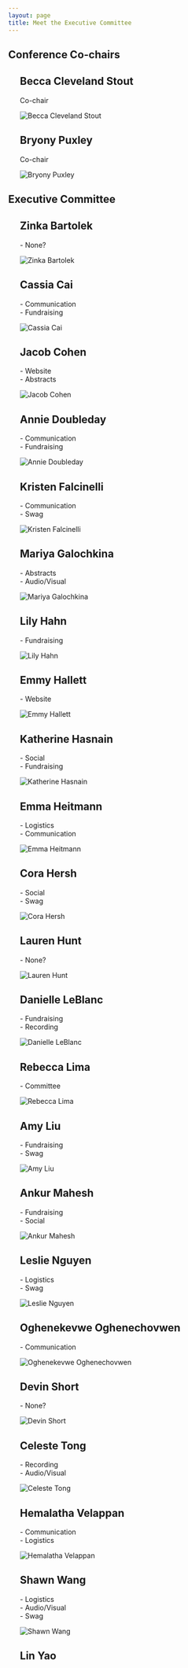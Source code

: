 ```yaml
---
layout: page
title: Meet the Executive Committee
---
```


<link rel="stylesheet" type="text/css" href="/assets/css/grid3.css">

<article class="flow">
  <h1>Conference Co-chairs</h1>
  <div class="team">
    <ul class="auto-grid" role="list">
      <div>
        <div class="profile">
          <h2 class="profile__name">Becca Cleveland Stout</h2>
          <p>Co-chair</p>
          <img alt="Becca Cleveland Stout" src="/assets/img/headshots/Rebecca_ClevelandStout.jpg" />
        </div>
      </div>
      <div>
        <div class="profile">
          <h2 class="profile__name">Bryony Puxley</h2>
          <p>Co-chair</p>
          <img alt="Bryony Puxley" src="/assets/img/headshots/Puxley_Bryony.jpeg" />
        </div>
      </div>
    </ul>
  </div>
</article>

<article class="flow">
  <h1>Executive Committee</h1>
  <div class="team">
    <ul class="auto-grid" role="list">
      <div>
        <div class="profile">
          <h2 class="profile__name">Zinka Bartolek</h2>
          <p>- None?</p>
          <img alt="Zinka Bartolek" src="/assets/img/avatar-icon.png" />
        </div>
      </div>
      <div>
        <div class="profile">
          <h2 class="profile__name">Cassia Cai</h2>
          <p>- Communication<br>- Fundraising</p>
          <img alt="Cassia Cai" src="/assets/img/headshots/Cassia Cai.jpeg" />
        </div>
      </div>
      <div>
        <div class="profile">
          <h2 class="profile__name">Jacob Cohen</h2>
          <p>- Website<br>- Abstracts</p>
          <img alt="Jacob Cohen" src="/assets/img/headshots/jacob_cohen.jpg" />
        </div>
      </div>
      <div>
        <div class="profile">
          <h2 class="profile__name">Annie Doubleday</h2>
          <p>- Communication<br>- Fundraising</p>
          <img alt="Annie Doubleday" src="/assets/img/headshots/Doubleday_Annie2..jpeg" />
        </div>
      </div>
      <div>
        <div class="profile">
          <h2 class="profile__name">Kristen Falcinelli</h2>
          <p>- Communication<br>- Swag</p>
          <img alt="Kristen Falcinelli" src="/assets/img/headshots/Kristen Falcinelli.jpeg" />
        </div>
      </div>
      <div>
        <div class="profile">
          <h2 class="profile__name">Mariya Galochkina</h2>
          <p>- Abstracts<br>- Audio/Visual</p>
          <img alt="Mariya Galochkina" src="/assets/img/avatar-icon.png" />
        </div>
      </div>
      <div>
        <div class="profile">
          <h2 class="profile__name">Lily Hahn</h2>
          <p>- Fundraising</p>
          <img alt="Lily Hahn" src="/assets/img/headshots/lhahn.jpeg" />
        </div>
      </div>
      <div>
        <div class="profile">
          <h2 class="profile__name">Emmy Hallett</h2>
          <p>- Website</p>
          <img alt="Emmy Hallett" src="/assets/img/headshots/Emmy_Hallett.jpeg" />
        </div>
      </div>
      <div>
        <div class="profile">
          <h2 class="profile__name">Katherine Hasnain</h2>
          <p>- Social<br>- Fundraising</p>
          <img alt="Katherine Hasnain" src="/assets/img/headshots/Katherine Hasnain profile pic (2).jpeg" />
        </div>
      </div>
      <div>
        <div class="profile">
          <h2 class="profile__name">Emma Heitmann</h2>
          <p>- Logistics<br>- Communication</p>
          <img alt="Emma Heitmann" src="/assets/img/headshots/Emma Heitmann.jpeg" />
        </div>
      </div>
      <div>
        <div class="profile">
          <h2 class="profile__name">Cora Hersh</h2>
          <p>- Social<br>- Swag</p>
          <img alt="Cora Hersh" src="/assets/img/avatar-icon.png" />
        </div>
      </div>
      <div>
        <div class="profile">
          <h2 class="profile__name">Lauren Hunt</h2>
          <p>- None?</p>
          <img alt="Lauren Hunt" src="/assets/img/avatar-icon.png" />
        </div>
      </div>
      <div>
        <div class="profile">
          <h2 class="profile__name3">Danielle LeBlanc</h2>
          <p>- Fundraising<br>- Recording</p>
          <img alt="Danielle LeBlanc" src="/assets/img/headshots/LeBlanc_Danielle.jpeg" />
        </div>
      </div>
      <div>
        <div class="profile">
          <h2 class="profile__name">Rebecca Lima</h2>
          <p>- Committee</p>
          <img alt="Rebecca Lima" src="/assets/img/headshots/RebeccaLima.jpeg" />
        </div>
      </div>
      <div>
        <div class="profile">
          <h2 class="profile__name">Amy Liu</h2>
          <p>- Fundraising<br>- Swag</p>
          <img alt="Amy Liu" src="/assets/img/headshots/Amy Liu.jpg" />
        </div>
      </div>
      <div>
        <div class="profile">
          <h2 class="profile__name">Ankur Mahesh</h2>
          <p>- Fundraising<br>- Social</p>
          <img alt="Ankur Mahesh" src="/assets/img/headshots/Mahesh_Ankur-GCC Cropped.jpeg" />
        </div>
      </div>
      <div>
        <div class="profile">
          <h2 class="profile__name">Leslie Nguyen</h2>
          <p>- Logistics<br>- Swag</p>
          <img alt="Leslie Nguyen" src="/assets/img/avatar-icon.png" />
        </div>
      </div>
      <div>
        <div class="profile">
          <h2 class="profile__name">Oghenekevwe Oghenechovwen</h2>
          <p>- Communication</p>
          <img alt="Oghenekevwe Oghenechovwen" src="/assets/img/headshots/Oghenekevwe_Oghenechovwen.jpeg" />
        </div>
      </div>
      <div>
        <div class="profile">
          <h2 class="profile__name">Devin Short</h2>
          <p>- None?</p>
          <img alt="Devin Short" src="/assets/img/avatar-icon.png" />
        </div>
      </div>
      <div>
        <div class="profile">
          <h2 class="profile__name3">Celeste Tong</h2>
          <p>- Recording<br>- Audio/Visual</p>
          <img alt="Celeste Tong" src="/assets/img/headshots/Celeste_Tong.jpg" />
        </div>
      </div>
      <div>
        <div class="profile">
          <h2 class="profile__name">Hemalatha Velappan</h2>
          <p>- Communication<br>- Logistics</p>
          <img alt="Hemalatha Velappan" src="/assets/img/headshots/Hemalatha_Velappan_2.jpeg" />
        </div>
      </div>
      <div>
        <div class="profile">
          <h2 class="profile__name3">Shawn Wang</h2>
          <p>- Logistics<br>- Audio/Visual<br>- Swag</p>
          <img alt="Shawn Wang" src="/assets/img/avatar-icon.png" />
        </div>
      </div>
      <div>
        <div class="profile">
          <h2 class="profile__name3">Lin Yao</h2>
          <p> <style text-align: center> - Communication<br>- Website   - Social</p>
          <img alt="Lin Yao" src="/assets/img/headshots/Lin_Yao.jpeg" />
        </div>
      </div>
    </ul>
  </div>
</article>